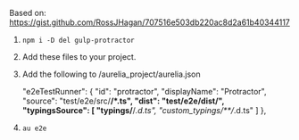 Based on: https://gist.github.com/RossJHagan/707516e503db220ac8d2a61b40344117

1. ```npm i -D del gulp-protractor```

1. Add these files to your project.

1. Add the following to /aurelia_project/aurelia.json

    "e2eTestRunner": {
        "id": "protractor",
        "displayName": "Protractor",
        "source": "test/e2e/src/**/*.ts",
        "dist": "test/e2e/dist/",
        "typingsSource": [
            "typings/**/*.d.ts",
            "custom_typings/**/*.d.ts"
        ]
    },

1. ```au e2e```
